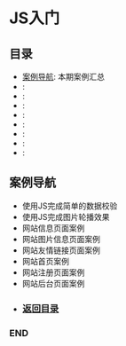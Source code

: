 # JS入门

## 目录
<!--GFM-TOC -->
- [案例导航](#案例导航): 本期案例汇总
- [](#): 
- [](#): 
- [](#): 
- [](#): 
- [](#): 
- [](#): 
- [](#): 
- [](#): 

<!--GFM-TOC -->



## 案例导航
- 使用JS完成简单的数据校验
- 使用JS完成图片轮播效果
- 网站信息页面案例
- 网站图片信息页面案例
- 网站友情链接页面案例
- 网站首页案例
- 网站注册页面案例
- 网站后台页面案例

<!--GFM-TOC -->
* ### [返回目录](#目录)
<!--GFM-TOC -->




### END
